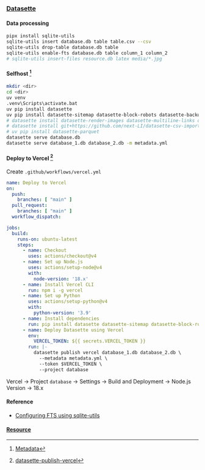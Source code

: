 ### [Datasette](https://datasette.io)

#### Data processing

```sh
pipx install sqlite-utils
sqlite-utils insert database.db table table.csv --csv
sqlite-utils drop-table database.db table
sqlite-utils enable-fts database.db table column_1 column_2
# sqlite-utils insert-files resource.db latex media/*.jpg
```

#### Selfhost [^1]

```sh
mkdir <dir>
cd <dir>
uv venv
.venv\Scripts\activate.bat
uv pip install datasette
uv pip install datasette-sitemap datasette-block-robots datasette-backup datasette-search-all datasette-external-links-new-tabs datasette-copyable datasette-publish-vercel
# datasette install datasette-render-images datasette-multiline-links datasette-render-markdown datasette-media
# datasette install git+https://github.com/next-LI/datasette-csv-importer.git
# uv pip install datasette-parquet 
datasette serve database.db
datasette serve database_1.db database_2.db -m metadata.yml
```

#### Deploy to Vercel [^3]

Create `.github/workflows/vercel.yml`

```yaml
name: Deploy to Vercel
on:
  push:
    branches: [ "main" ]
  pull_request:
    branches: [ "main" ]
  workflow_dispatch:

jobs:
  build:
    runs-on: ubuntu-latest
    steps:
      - name: Checkout
        uses: actions/checkout@v4
      - name: Set up Node.js
        uses: actions/setup-node@v4
        with:
          node-version: '18.x'
      - name: Install Vercel CLI
        run: npm i -g vercel
      - name: Set up Python
        uses: actions/setup-python@v4
        with:
          python-version: '3.9'
      - name: Install dependencies
        run: pip install datasette datasette-sitemap datasette-block-robots datasette-backup datasette-search-all datasette-ripgrep datasette-render-images datasette-media datasette-render-markdown datasette-multiline-links datasette-external-links-new-tabs datasette-copyable datasette-publish-vercel
      - name: Deploy Datasette using Vercel
        env:
          VERCEL_TOKEN: ${{ secrets.VERCEL_TOKEN }}
        run: |-
          datasette publish vercel database_1.db database_2.db \
            --metadata metadata.yml \
            --token $VERCEL_TOKEN \
            --project database
```

Vercel → Project `database` → Settings → Build and Deployment → Node.js Version → 18.x

#### Reference

- [Configuring FTS using sqlite-utils](https://docs.datasette.io/en/stable/full_text_search.html#configuring-fts-using-sqlite-utils)

#### [Resource](https://www.dolthub.com/repositories/scillidan/resource/data/main/datasette)

[^1]: [Metadata](https://docs.datasette.io/en/stable/metadata.html)
[^2]: [sqlite-utils](https://github.com/simonw/sqlite-utils)
[^3]: [datasette-publish-vercel](https://github.com/simonw/datasette-publish-vercel)